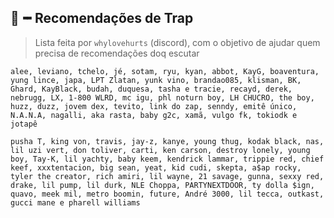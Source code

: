## 🎼╺╸Recomendações de Trap
> Lista feita por `whylovehurts` (discord), com o objetivo de ajudar quem precisa de recomendações doq escutar

`
alee, leviano, tchelo, jé, sotam, ryu, kyan, abbot, KayG, boaventura, yung lince, japa, LPT Zlatan, yunk vino, brandao085, klisman, BK, Ghard, KayBlack, budah, duquesa, tasha e tracie, recayd, derek, nebrugg, LX, 1-800 WLRD, mc igu, phl noturn boy, LH CHUCRO, the boy, huzz, duzz, jovem dex, tevito, link do zap, senndy, emitê único, N.A.N.A, nagalli, aka rasta, baby g2c, xamã, vulgo fk, tokiodk e jotapê
`

`
pusha T, king von, travis, jay-z, kanye, young thug, kodak black, nas, lil uzi vert, don toliver, carti, ken carson, destroy lonely, young boy, Tay-K, lil yachty, baby keem, kendrick lammar, trippie red, chief keef, xxxtentacion, big sean, yeat, kid cudi, skepta, a$ap rocky, tyler the creator, rich amiri, lil wayne, 21 savage, gunna, sexxy red, drake, lil pump, lil durk, NLE Choppa, PARTYNEXTDOOR, ty dolla $ign, quavo, meek mil, metro boomin, future, André 3000, lil tecca, outkast, gucci mane e pharell williams
`
